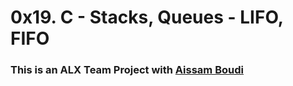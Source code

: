 # 0x19. C - Stacks, Queues - LIFO, FIFO

### This is an ALX Team Project with [Aissam Boudi](https://github.com/aissamboudi)
